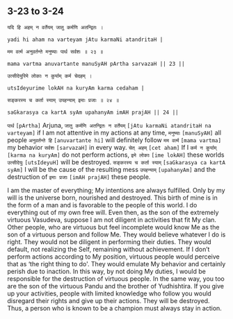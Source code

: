 ## 3-23 to 3-24


```shloka-sa
यदि हि अहम् न वर्तेयम् जातु कर्मणि अतन्द्रितः ।
```
```shloka-sa-hk
yadi hi aham na varteyam jAtu karmaNi atandritaH |
```
```shloka-sa
मम वर्त्म अनुवर्तन्ते मनुष्याः पार्थ सर्वशः ॥ २३ ॥
```
```shloka-sa-hk
mama vartma anuvartante manuSyAH pArtha sarvazaH || 23 ||
```

```shloka-sa
उत्सीदेयुरिमे लोकाः न कुर्याम् कर्म चेदहम् ।
```
```shloka-sa-hk
utsIdeyurime lokAH na kuryAm karma cedaham |
```
```shloka-sa
सङ्करस्य च कर्ता स्याम् उपहन्याम् इमाः प्रजाः ॥ २४ ॥
```
```shloka-sa-hk
saGkarasya ca kartA syAm upahanyAm imAH prajAH || 24 ||
```

`पार्थ` `[pArtha]` Arjuna, `जातु कर्मणि अतन्द्रितः न वर्तेयम्` `[jAtu karmaNi atandritaH na varteyam]` if I am not attentive in my actions at any time, `मनुष्याः` `[manuSyAH]` all people `अनुवर्तन्ते हि` `[anuvartante hi]` will definitely follow `मम वर्त्म` `[mama vartma]` my behavior `सर्वशः` `[sarvazaH]` in every way.
`चेत् अहम्` `[cet aham]` If I `कर्म न कुर्याम्` `[karma na kuryAm]` do not perform actions, `इमे लोकाः` `[ime lokAH]` these worlds `उत्सीदेयुः` `[utsIdeyuH]` will be destroyed. `सङ्करस्य च कर्ता स्याम्` `[saGkarasya ca kartA syAm]` I will be the cause of the resulting mess `उपहन्याम्` `[upahanyAm]` and the destruction of `इमाः प्रजाः` `[imAH prajAH]` these people.

I am the master of everything; My intentions are always fulfilled. Only by my will is the universe born, nourished and destroyed. This birth of mine is in the form of a man and is favorable to the people of this world. I do everything out of my own free will. 
Even then, as the son of the extremely virtuous Vasudeva, suppose I am not diligent in activities that fit My clan. Other people, who are virtuous but feel incomplete would know Me as the son of a virtuous person and follow Me. They would believe whatever I do is right. They would not be diligent in performing their duties. They would default, not realizing the Self, remaining without achievement. 
If I don’t perform actions according to My position, virtuous people would perceive that as ‘the right thing to do'. They would emulate My behavior and certainly perish due to inaction. In this way, by not doing My duties, I would be responsible for the destruction of virtuous people.
In the same way, you too are the son of the virtuous Pandu and the brother of Yudhishtira. If you give up your activities, people with limited knowledge who follow you would disregard their rights and give up their actions. They will be destroyed. Thus, a person who is known to be a champion must always stay in action.

